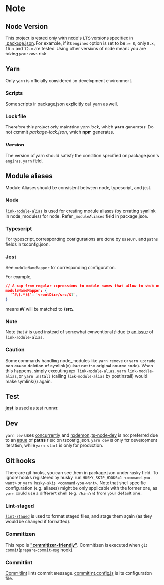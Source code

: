 # Note

## Node Version

This project is tested only with node's LTS versions specified in [.package.json](./.package.json). For example, if its `engines` option is set to be `>= 8`, only `8.x`, `10.x` and `12.x` are tested. Using other versions of node means you are taking your own risk.

## Yarn

Only yarn is officially considered on development environment.

### Scripts

Some scripts in package.json explicitly call yarn as well.

### Lock file

Therefore this project only maintains _yarn.lock_, which **yarn** generates. Do not commit _package-lock.json_, which **npm** generates.

### Version

The version of yarn should satisfy the condition specified on package.json's `engines.yarn` field.

## Module aliases

Module Aliases should be consistent between node, typescript, and jest.

<!-- markdownlint-disable MD024 -->

### Node

<!-- markdownlint-enable MD024 -->

[`link-module-alias`](https://github.com/Rush/link-module-alias) is used for creating module aliases (by creating symlink in node_modules) for node. Refer `_moduleAliases` field in package.json.

### Typescript

For typescript, corresponding configurations are done by `baseUrl` and `paths` fields in tsconfig.json.

### Jest

See `moduleNameMapper` for corresponding configuration.

For example,

```json
// A map from regular expressions to module names that allow to stub out resources with a single module
moduleNameMapper: {
  '^#/(.*)$': '<rootDir>/src/$1',
}
```

means **#/** will be matched to **<rootDir>/src/**.

<!-- markdownlint-disable MD024 -->

### Note

<!-- markdownlint-enable MD024 -->

Note that `#` is used instead of somewhat conventional `@` due to [an issue](https://github.com/Rush/link-module-alias/issues/3) of `link-module-alias`.

### Caution

Some commands handling node_modules like `yarn remove` or `yarn upgrade` can cause deletion of symlink(s) (but not the original source code). When this happens, simply executing `npx link-module-alias`, `yarn link-module-alias`, or `yarn install` (calling `link-module-alias` by postinstall) would make symlink(s) again.

## Test

[**jest**](https://jestjs.io/) is used as test runner.

## Dev

`yarn dev` uses [concurrently](https://github.com/kimmobrunfeldt/concurrently) and [nodemon](https://github.com/remy/nodemon). [ts-node-dev](https://github.com/whitecolor/ts-node-dev) is not preferred due to an [issue](https://github.com/whitecolor/ts-node-dev/issues/95) of **paths** field on tsconfig.json. `yarn dev` is only for development iteration, while `yarn start` is only for production.

## Git hooks

There are git hooks, you can see them in package.json under `husky` field. To ignore hooks registered by husky, run `HUSKY_SKIP_HOOKS=1 <command-you-want>` or `yarn husky-skip <command-you-want>`. Note that shell specific configuration (e.g. aliases) might be only applicable with the former one, as `yarn` could use a different shell (e.g. `/bin/sh`) from your default one.

### Lint-staged

[`lint-staged`](https://github.com/okonet/lint-staged) is used to format staged files, and stage them again (as they would be changed if formatted).

### Commitizen

This repo is [**"commitizen-friendly"**](https://github.com/commitizen/cz-cli#if-your-repo-is-commitizen-friendly). Commitizen is executed when `git commit`(`prepare-commit-msg` hook).

### Commitlint

[Commitlint](https://github.com/conventional-changelog/commitlint) lints commit message. [commitlint.config.js](commitlint.config.js) is its configuration file.
